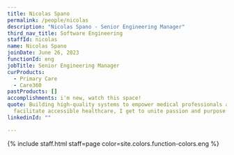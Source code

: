 ```yaml
---
title: Nicolas Spano
permalink: /people/nicolas
description: "Nicolas Spano - Senior Engineering Manager"
third_nav_title: Software Engineering
staffId: nicolas
name: Nicolas Spano
joinDate: June 26, 2023
functionId: eng
jobTitle: Senior Engineering Manager
curProducts:
  - Primary Care
  - Care360
pastProducts: []
accomplishments: i'm new, watch this space!
quote: Building high-quality systems to empower medical professionals and
  facilitate accessible healthcare, I get to unite passion and purpose everyday.
linkedinId: ""

---
```


{% include staff.html staff=page color=site.colors.function-colors.eng %}
